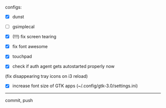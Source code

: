 configs:
- [x] dunst
- [ ] gsimplecal

- [x] (!!!) fix screen tearing

- [x] fix font awesome

- [x] touchpad

- [x] check if auth agent gets autostarted properly now

(fix disappearing tray icons on i3 reload)

- [x] increase font size of GTK apps (~/.config/gtk-3.0/settings.ini)

---

commit, push
